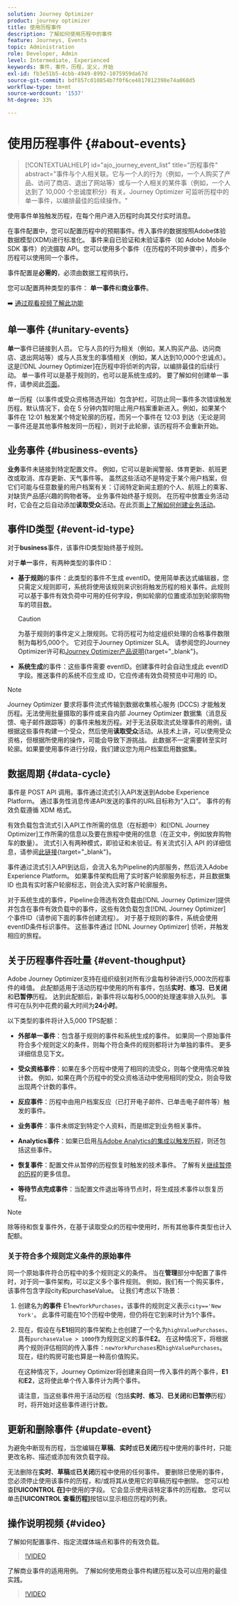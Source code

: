 ```yaml
---
solution: Journey Optimizer
product: journey optimizer
title: 使用历程事件
description: 了解如何使用历程中的事件
feature: Journeys, Events
topic: Administration
role: Developer, Admin
level: Intermediate, Experienced
keywords: 事件，事件，历程，定义，开始
exl-id: fb3e51b5-4cbb-4949-8992-1075959da67d
source-git-commit: bdf857c010854b7f0f6ce4817012398e74a068d5
workflow-type: tm+mt
source-wordcount: '1537'
ht-degree: 33%

---
```


# 使用历程事件 {#about-events}

>[!CONTEXTUALHELP]
>id="ajo_journey_event_list"
>title="历程事件"
>abstract="事件与个人相关联。它与一个人的行为（例如，一个人购买了产品、访问了商店、退出了网站等）或与一个人相关的某件事（例如，一个人达到了 10,000 个忠诚度积分）有关。Journey Optimizer 可监听历程中的单一事件，以编排最佳的后续操作。"

使用事件单独触发历程，在每个用户进入历程时向其交付实时消息。

在事件配置中，您可以配置历程中的预期事件。传入事件的数据按照Adobe体验数据模型(XDM)进行标准化。 事件来自已验证和未验证事件（如 Adobe Mobile SDK 事件）的流摄取 API。您可以使用多个事件（在历程的不同步骤中），而多个历程可以使用同一个事件。

事件配置是&#x200B;**必需的**，必须由数据工程师执行。

您可以配置两种类型的事件： **单一事件**&#x200B;和&#x200B;**商业事件**。

➡️ [通过观看视频了解此功能](#video)

## 单一事件 {#unitary-events}

**单一**&#x200B;事件已链接到人员。 它与人员的行为相关（例如，某人购买产品、访问商店、退出网站等）或与人员发生的事情相关（例如，某人达到10,000个忠诚点）。 这是[!DNL Journey Optimizer]在历程中将侦听的内容，以编排最佳的后续行动。 单一事件可以是基于规则的，也可以是系统生成的。 要了解如何创建单一事件，请参阅此[页面](../event/about-creating.md)。

单一历程（以事件或受众资格筛选开始）包含护栏，可防止同一事件多次错误触发历程。默认情况下，会在 5 分钟内暂时阻止用户档案重新进入。例如，如果某个事件在 12:01 触发某个特定轮廓的历程，而另一个事件在 12:03 到达（无论是同一事件还是其他事件触发同一历程），则对于此轮廓，该历程将不会重新开始。

## 业务事件 {#business-events}

**业务**&#x200B;事件未链接到特定配置文件。 例如，它可以是新闻警报、体育更新、航班更改或取消、库存更新、天气事件等。 虽然这些活动不是特定于某个用户档案，但它们可能与任意数量的用户档案有关：订阅特定新闻主题的个人、航班上的乘客、对缺货产品感兴趣的购物者等。 业务事件始终基于规则。 在历程中放置业务活动时，它会在之后自动添加&#x200B;**读取受众**&#x200B;活动。在此页面[上了解如何创建业务活动](../event/about-creating-business.md)。


## 事件ID类型 {#event-id-type}

对于&#x200B;**business**&#x200B;事件，该事件ID类型始终基于规则。

对于&#x200B;**单一**&#x200B;事件，有两种类型的事件ID：

* **基于规则**&#x200B;的事件：此类型的事件不生成 eventID。使用简单表达式编辑器，您只需定义规则即可，系统将使用该规则来识别将触发历程的相关事件。此规则可以基于事件有效负荷中可用的任何字段，例如轮廓的位置或添加到轮廓购物车的项目数。

  >[!CAUTION]
  >
  >为基于规则的事件定义上限规则。它将历程可为给定组织处理的合格事件数限制为每秒5,000个。 它对应于Journey Optimizer SLA。 请参阅您的Journey Optimizer许可和[Journey Optimizer产品说明](https://helpx.adobe.com/cn/legal/product-descriptions/adobe-journey-optimizer.html){target="_blank"}。

* **系统生成**&#x200B;的事件：这些事件需要 eventID。创建事件时会自动生成此 eventID 字段。推送事件的系统不应生成 ID，它应传递有效负荷预览中可用的 ID。

>[!NOTE]
>
>Journey Optimizer 要求将事件流式传输到数据收集核心服务 (DCCS) 才能触发历程。无法使用批量摄取的事件或来自内部 Journey Optimizer 数据集（消息反馈、电子邮件跟踪等）的事件来触发历程。对于无法获取流式处理事件的用例，请根据这些事件构建一个受众，然后使用&#x200B;**读取受众**&#x200B;活动。从技术上讲，可以使用受众资格，但根据所使用的操作，可能会导致下游挑战。 此数据不一定需要转至实时轮廓。如果要使用事件进行分段，我们建议您为用户档案启用数据集。

## 数据周期 {#data-cycle}

事件是 POST API 调用。事件通过流式引入API发送到Adobe Experience Platform。 通过事务性消息传递API发送的事件的URL目标称为“入口”。 事件的有效负载遵循 XDM 格式。

有效负载包含流式引入API工作所需的信息（在标题中）和[!DNL Journey Optimizer]工作所需的信息以及要在旅程中使用的信息（在正文中，例如放弃购物车的数量）。 流式引入有两种模式，即验证和未验证。有关流式引入 API 的详细信息，请参阅[此链接](https://experienceleague.adobe.com/docs/experience-platform/xdm/api/getting-started.html?lang=zh-Hans){target="_blank"}。

事件通过流式引入API到达后，会流入名为Pipeline的内部服务，然后流入Adobe Experience Platform。 如果事件架构启用了实时客户轮廓服务标志，并且数据集 ID 也具有实时客户轮廓标志，则会流入实时客户轮廓服务。

对于系统生成的事件，Pipeline会筛选有效负载由[!DNL Journey Optimizer]提供并包含在事件有效负载中的事件，这些有效负载包含[!DNL Journey Optimizer]个事件ID（请参阅下面的事件创建流程）。 对于基于规则的事件，系统会使用eventID条件标识事件。 这些事件通过 [!DNL Journey Optimizer] 侦听，并触发相应的旅程。


## 关于历程事件吞吐量 {#event-thoughput}

Adobe Journey Optimizer支持在组织级别对所有沙盒每秒钟进行5,000次历程事件的峰值。 此配额适用于活动历程中使用的所有事件，包括&#x200B;**实时**、**练习**、**已关闭**&#x200B;和&#x200B;**已暂停**&#x200B;历程。 达到此配额后，新事件将以每秒5,000的处理速率排入队列。 事件可在队列中花费的最大时间为&#x200B;**24小时**。

以下类型的事件将计入5,000 TPS配额：

* **外部单一事件**：包含基于规则的事件和系统生成的事件。 如果同一个原始事件符合多个规则定义的条件，则每个符合条件的规则都将计为单独的事件。 更多详细信息见下文。

* **受众资格事件**：如果在多个历程中使用了相同的流受众，则每个使用情况单独计数。 例如，如果在两个历程中的受众资格活动中使用相同的受众，则会导致出现两个计数的事件。

* **反应事件**：历程中由用户档案反应（已打开电子邮件、已单击电子邮件等）触发的事件。

* **业务事件**：事件未绑定到特定个人资料，而是绑定到业务相关事件。

* **Analytics事件**：如果已启用[与Adobe Analytics的集成以触发历程](about-analytics.md)，则还包括这些事件。

* **恢复事件**：配置文件从暂停的历程恢复时触发的技术事件。 了解有关[继续暂停的历程](../building-journeys/journey-pause.md#how-to-resume-a-paused-journey)的更多信息。

* **等待节点完成事件**：当配置文件退出等待节点时，将生成技术事件以恢复历程。

>[!NOTE]
>
>除等待和恢复事件外，在基于读取受众的历程中使用时，所有其他事件类型也计入配额。

### 关于符合多个规则定义条件的原始事件

同一个原始事件符合历程中的多个规则定义的条件。 当在&#x200B;**管理**&#x200B;部分中配置了事件时，对于同一事件架构，可以定义多个事件规则。 例如，我们有一个购买事件，该事件包含字段city和purchaseValue。 让我们考虑以下场景：

1. 创建名为&#x200B;**的事件** E1`newYorkPurchases`，该事件的规则定义表示`city=='New York'`。 此事件可能在10个历程中使用，但仍将在它到来时计为1个事件。

1. 现在，假设在与&#x200B;**E1**&#x200B;相同的事件架构上也创建了一个名为`highValuePurchases`、具有`purchaseValue > 1000`作为规则定义的事件&#x200B;**E2**。 在这种情况下，将根据两个规则评估相同的传入事件：`newYorkPurchases`和`highValuePurchases`。 现在，纽约购房可能也算是一种高价值购买。

   在这种情况下，Journey Optimizer将创建来自同一传入事件的两个事件，**E1**&#x200B;和&#x200B;**E2**，这将使此单个传入事件计为两个事件。

   请注意，当这些事件用于活动历程（包括&#x200B;**实时**、**练习**、**已关闭**&#x200B;和&#x200B;**已暂停**&#x200B;历程）时，将开始对这些事件进行计数。

## 更新和删除事件 {#update-event}


为避免中断现有历程，当您编辑在&#x200B;**草稿**、**实时**&#x200B;或&#x200B;**已关闭**&#x200B;历程中使用的事件时，只能更改名称、描述或添加有效负载字段。

无法删除在&#x200B;**实时**、**草稿**&#x200B;或&#x200B;**已关闭**&#x200B;历程中使用的任何事件。 要删除已使用的事件，您必须停止使用该事件的历程，和/或将其从使用它的草稿历程中删除。 您可以检查&#x200B;**[!UICONTROL 在]**&#x200B;中使用的字段。 它会显示使用该特定事件的历程数。 您可以单击&#x200B;**[!UICONTROL 查看历程]**&#x200B;按钮以显示相应历程的列表。

## 操作说明视频 {#video}

了解如何配置事件、指定流媒体端点和事件的有效负载。

>[!VIDEO](https://video.tv.adobe.com/v/3431516?captions=chi_hans&quality=12)

了解商业事件的适用用例。 了解如何使用商业事件构建历程以及可以应用的最佳实践。

>[!VIDEO](https://video.tv.adobe.com/v/3416324?captions=chi_hans&quality=12)

